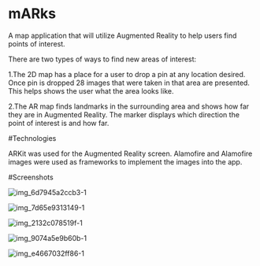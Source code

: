 # mARks

A map application that will utilize Augmented Reality to help users find points of interest.

There are two types of ways to find new areas of interest:

1.The 2D map has a place for a user to drop a pin at any location desired. Once pin is dropped 28 images that were taken in that area are presented. This helps shows the user what the area looks like.

2.The AR map finds landmarks in the surrounding area and shows how far they are in Augmented Reality. The marker displays which direction the point of interest is and how far.

#Technologies

ARKit was used for the Augmented Reality screen. 
Alamofire and Alamofire images were used as frameworks to implement the images into the app. 

#Screenshots

![img_6d7945a2ccb3-1](https://user-images.githubusercontent.com/12518835/33756815-0901d90a-dbac-11e7-9f39-2cfade348050.jpeg "")

![img_7d65e9313149-1](https://user-images.githubusercontent.com/12518835/33756817-09448624-dbac-11e7-8538-15dc2bfac362.jpeg "")

![img_2132c078519f-1](https://user-images.githubusercontent.com/12518835/33756818-096598be-dbac-11e7-8e88-6fc66f26fed6.jpeg "")

![img_9074a5e9b60b-1](https://user-images.githubusercontent.com/12518835/33756819-09946900-dbac-11e7-9700-8a1ef7348f17.jpeg "")

![img_e4667032ff86-1](https://user-images.githubusercontent.com/12518835/33756820-09bae346-dbac-11e7-9556-8a2b1bfafe88.jpeg "")
